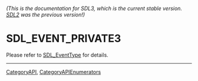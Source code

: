 ###### (This is the documentation for SDL3, which is the current stable version. [SDL2](https://wiki.libsdl.org/SDL2/) was the previous version!)
# SDL_EVENT_PRIVATE3

Please refer to [SDL_EventType](SDL_EventType) for details.

----
[CategoryAPI](CategoryAPI), [CategoryAPIEnumerators](CategoryAPIEnumerators)

